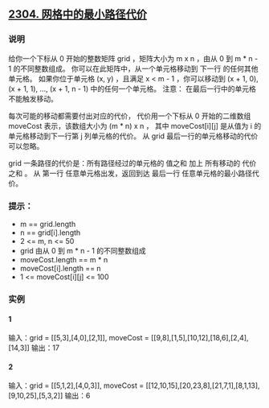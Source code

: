 ## [2304. 网格中的最小路径代价](https://leetcode.cn/problems/minimum-path-cost-in-a-grid/)

### 说明
给你一个下标从 0 开始的整数矩阵 grid ，矩阵大小为 m x n ，由从 0 到 m * n - 1 的不同整数组成。
你可以在此矩阵中，从一个单元格移动到 下一行 的任何其他单元格。
如果你位于单元格 (x, y) ，且满足 x < m - 1 ，你可以移动到 (x + 1, 0), (x + 1, 1), ..., (x + 1, n - 1) 中的任何一个单元格。
注意： 在最后一行中的单元格不能触发移动。

每次可能的移动都需要付出对应的代价，
代价用一个下标从 0 开始的二维数组 moveCost 表示，该数组大小为 (m * n) x n ，
其中 moveCost[i][j] 是从值为 i 的单元格移动到下一行第 j 列单元格的代价。
从 grid 最后一行的单元格移动的代价可以忽略。

grid 一条路径的代价是：所有路径经过的单元格的 值之和 加上 所有移动的 代价之和 。
从 第一行 任意单元格出发，返回到达 最后一行 任意单元格的最小路径代价。

### 提示：
* m == grid.length
* n == grid[i].length
* 2 <= m, n <= 50
* grid 由从 0 到 m * n - 1 的不同整数组成
* moveCost.length == m * n
* moveCost[i].length == n
* 1 <= moveCost[i][j] <= 100

### 实例
#### 1
输入：grid = [[5,3],[4,0],[2,1]], moveCost = [[9,8],[1,5],[10,12],[18,6],[2,4],[14,3]]
输出：17

#### 2
输入：grid = [[5,1,2],[4,0,3]], moveCost = [[12,10,15],[20,23,8],[21,7,1],[8,1,13],[9,10,25],[5,3,2]]
输出：6